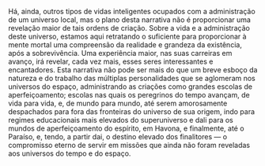 ﻿Há, ainda, outros tipos de vidas inteligentes ocupados com a administração de um universo local, mas o plano desta narrativa não é proporcionar uma revelação maior de tais ordens de criação. Sobre a vida e a administração deste universo, estamos aqui retratando o suficiente para proporcionar à mente mortal uma compreensão da realidade e grandeza da existência, após a sobrevivência. Uma experiência maior, nas suas carreiras em avanço, irá revelar, cada vez mais, esses seres interessantes e encantadores. Esta narrativa não pode ser mais do que um breve esboço da natureza e do trabalho das múltiplas personalidades que se aglomeram nos universos do espaço, administrando as criações como grandes escolas de aperfeiçoamento; escolas nas quais os peregrinos do tempo avançam, de vida para vida, e, de mundo para mundo, até serem amorosamente despachados para fora das fronteiras do universo de sua origem, indo para regimes educacionais mais elevados do superuniverso e dali para os mundos de aperfeiçoamento do espírito, em Havona, e finalmente, até o Paraíso, e, tendo, a partir dai, o destino elevado dos finalitores — o compromisso eterno de servir em missões que ainda não foram reveladas aos universos do tempo e do espaço.